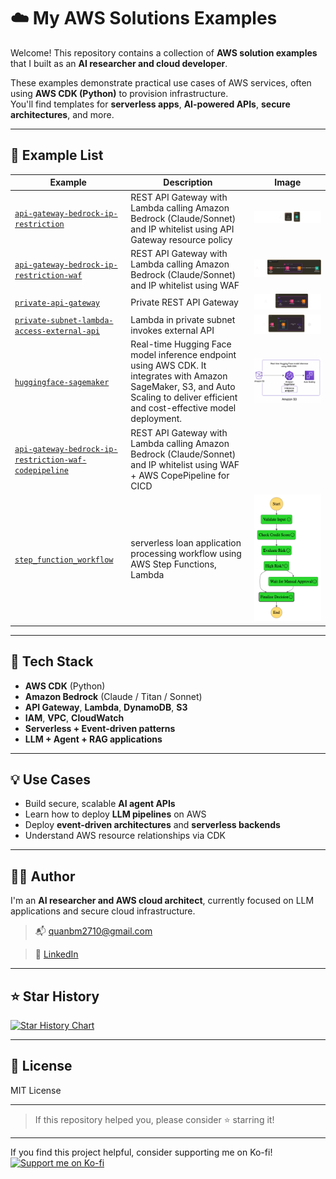 # ☁️ My AWS Solutions Examples

Welcome! This repository contains a collection of **AWS solution examples** that I built as an **AI researcher and cloud developer**.

These examples demonstrate practical use cases of AWS services, often using **AWS CDK (Python)** to provision infrastructure.  
You'll find templates for **serverless apps**, **AI-powered APIs**, **secure architectures**, and more.

---

## 📂 Example List

| Example | Description | Image |
|---------|-------------|-------|
| [`api-gateway-bedrock-ip-restriction`](./api-gateway-bedrock-ip-restriction) | REST API Gateway with Lambda calling Amazon Bedrock (Claude/Sonnet) and IP whitelist using API Gateway resource policy| ![api-gateway-bedrock-ip-restriction-image](./api-gateway-bedrock-ip-restriction/api-gateway-bedrock-ip-restriction.png)|
| [`api-gateway-bedrock-ip-restriction-waf`](./api-gateway-bedrock-ip-restriction-waf) | REST API Gateway with Lambda calling Amazon Bedrock (Claude/Sonnet) and IP whitelist using WAF | ![api-gateway-bedrock-ip-restriction-waf-image](./api-gateway-bedrock-ip-restriction-waf/api-gateway-bedrock-ip-restriction-waf.png) |
| [`private-api-gateway`](./private-api-gateway) | Private REST API Gateway | ![private-api-gateway-image](./private-api-gateway/public/private-api-gateway.png) |
| [`private-subnet-lambda-access-external-api`](./private-subnet-lambda-access-external-api) | Lambda in private subnet invokes external API | ![private-subnet-lambda-access-external-api-image](./private-subnet-lambda-access-external-api/private-subnet-lambda-access-external-api.png) |
| [`huggingface-sagemaker`](./huggingface-sagemaker) | Real-time Hugging Face model inference endpoint using AWS CDK. It integrates with Amazon SageMaker, S3, and Auto Scaling to deliver efficient and cost-effective model deployment. | ![huggingface-sagemaker-image](./huggingface-sagemaker/huggingface-sagemaker.png) |
| [`api-gateway-bedrock-ip-restriction-waf-codepipeline`](./api-gateway-bedrock-ip-restriction-waf-codepipeline) | REST API Gateway with Lambda calling Amazon Bedrock (Claude/Sonnet) and IP whitelist using WAF + AWS CopePipeline for CICD |  |
| [`step_function_workflow`](.step_function_workflow) | serverless loan application processing workflow using AWS Step Functions, Lambda |![step_function_workflow-image](./step_function_workflow/step_function_workflow.png) |

---

## 🧰 Tech Stack

- **AWS CDK** (Python)
- **Amazon Bedrock** (Claude / Titan / Sonnet)
- **API Gateway**, **Lambda**, **DynamoDB**, **S3**
- **IAM**, **VPC**, **CloudWatch**
- **Serverless + Event-driven patterns**
- **LLM + Agent + RAG applications**

---

## 💡 Use Cases

- Build secure, scalable **AI agent APIs**
- Learn how to deploy **LLM pipelines** on AWS
- Deploy **event-driven architectures** and **serverless backends**
- Understand AWS resource relationships via CDK

---

## 🧑‍💻 Author

I'm an **AI researcher and AWS cloud architect**, currently focused on LLM applications and secure cloud infrastructure.

<!-- > 🔗 [Portfolio Website](https://yourwebsite.com)   -->
> 📬 quanbm2710@gmail.com

> 💼 [LinkedIn](https://linkedin.com/in/yourname)

---

## ⭐️ Star History

[![Star History Chart](https://api.star-history.com/svg?repos=your-username/aws-solutions-hub&type=Date)](https://star-history.com/#MinhQuan/aws-solutions-hub&Date)

---

## 📄 License

MIT License

---

> If this repository helped you, please consider ⭐️ starring it!

---

If you find this project helpful, consider supporting me on Ko-fi!  
<a href="https://ko-fi.com/buiminhquan" target="_blank">
  <img src="https://ko-fi.com/img/githubbutton_sm.svg" alt="Support me on Ko-fi" />
</a>
